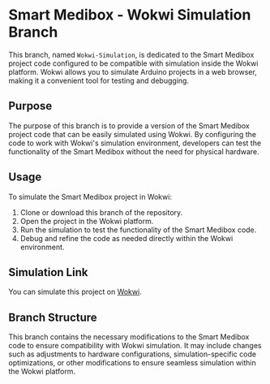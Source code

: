 # Smart Medibox - Wokwi Simulation Branch

This branch, named `Wokwi-Simulation`, is dedicated to the Smart Medibox project code configured to be compatible with simulation inside the Wokwi platform. Wokwi allows you to simulate Arduino projects in a web browser, making it a convenient tool for testing and debugging.

## Purpose

The purpose of this branch is to provide a version of the Smart Medibox project code that can be easily simulated using Wokwi. By configuring the code to work with Wokwi's simulation environment, developers can test the functionality of the Smart Medibox without the need for physical hardware.

## Usage

To simulate the Smart Medibox project in Wokwi:

1. Clone or download this branch of the repository.
2. Open the project in the Wokwi platform.
3. Run the simulation to test the functionality of the Smart Medibox code.
4. Debug and refine the code as needed directly within the Wokwi environment.

## Simulation Link

You can simulate this project on [Wokwi](https://wokwi.com/projects/397074918136117249).

## Branch Structure

This branch contains the necessary modifications to the Smart Medibox code to ensure compatibility with Wokwi simulation. It may include changes such as adjustments to hardware configurations, simulation-specific code optimizations, or other modifications to ensure seamless simulation within the Wokwi platform.
